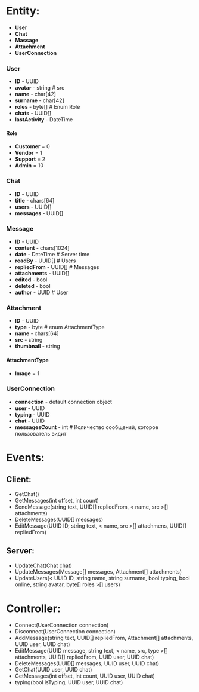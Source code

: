 # Entity:
- **User**
- **Chat**
- **Massage**
- **Attachment**
- **UserConnection**


### User
- **ID** - UUID
- **avatar** - string # src
- **name** - char[42]
- **surname** - char[42]
- **roles** - byte[] # Enum Role
- **chats** - UUID[]
- **lastActivity** - DateTime

#### Role
- **Customer** = 0
- **Vendor** = 1
- **Support** = 2
- **Admin** = 10

### Chat
- **ID** - UUID
- **title** - chars[64]
- **users** - UUID[]
- **messages** - UUID[]


### Message
- **ID** - UUID
- **content** - chars[1024]
- **date** - DateTime # Server time
- **readBy** - UUID[] # Users
- **repliedFrom** - UUID[] # Messages
- **attachments** - UUID[]
- **edited** - bool
- **deleted** - bool
- **author** - UUID # User


### Attachment
- **ID** - UUID
- **type** - byte # enum AttachmentType
- **name** - chars[64]
- **src** - string
- **thumbnail** - string

#### AttachmentType
- **Image** = 1


### UserConnection
- **connection** - default connection object
- **user** - UUID
- **typing** - UUID
- **chat** - UUID
- **messagesCount** - int # Количество сообщений, которое пользователь видит


# Events:

## Client:
- GetChat()
- GetMessages(int offset, int count)
- SendMessage(string text, UUID[] repliedFrom, < name, src >[] attachments)
- DeleteMessages(UUID[] messages)
- EditMessage(UUID ID, string text, < name, src >[] attachmens, UUID[] repliedFrom)

## Server:
- UpdateChat(Chat chat)
- UpdateMessages(Message[] messages, Attachment[] attachments)
- UpdateUsers(< UUID ID, string name, string surname, bool typing, bool online, string avatar, byte[] roles >[] users)


# Controller:
- Connect(UserConnection connection)
- Disconnect(UserConnection connection)
- AddMessage(string text, UUID[] repliedFrom, Attachment[] attachments, UUID user, UUID chat)
- EditMessage(UUID message, string text, < name, src, type >[] attachments, UUID[] repliedFrom, UUID user, UUID chat)
- DeleteMessages(UUID[] messages, UUID user, UUID chat)
- GetChat(UUID user, UUID chat)
- GetMessages(int offset, int count, UUID user, UUID chat)
- typing(bool isTyping, UUID user, UUID chat)
